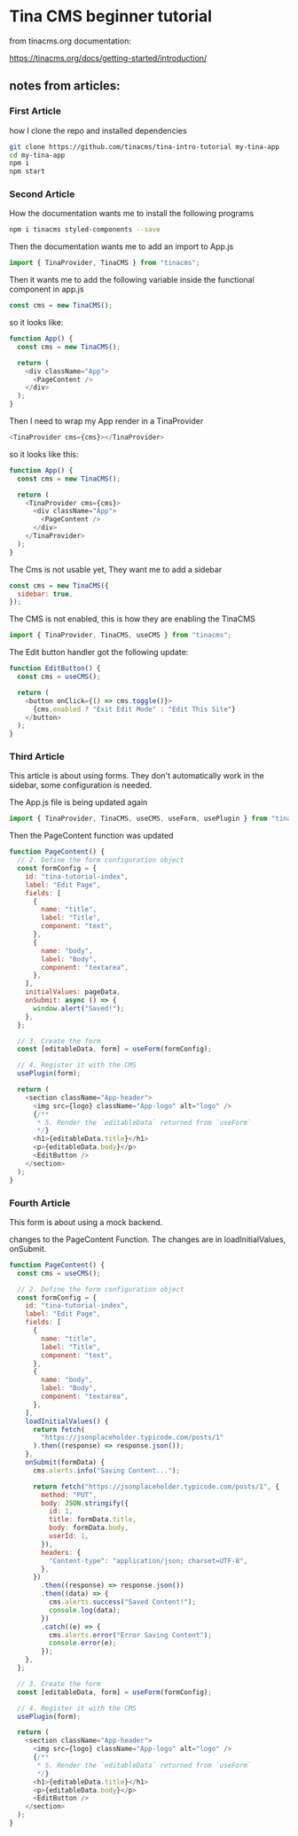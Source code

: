 # Tina CMS beginner tutorial

from tinacms.org documentation:

https://tinacms.org/docs/getting-started/introduction/

## notes from articles:

### First Article

how I clone the repo and installed dependencies

```bash
git clone https://github.com/tinacms/tina-intro-tutorial my-tina-app
cd my-tina-app
npm i
npm start
```

### Second Article

How the documentation wants me to install the following programs

```bash
npm i tinacms styled-components --save

```

Then the documentation wants me to add an import to App.js

```javascript
import { TinaProvider, TinaCMS } from "tinacms";
```

Then it wants me to add the following variable inside the functional component in app.js

```javascript
const cms = new TinaCMS();
```

so it looks like:

```javascript
function App() {
  const cms = new TinaCMS();

  return (
    <div className="App">
      <PageContent />
    </div>
  );
}
```

Then I need to wrap my App render in a TinaProvider

```javascript
<TinaProvider cms={cms}></TinaProvider>
```

so it looks like this:

```javascript
function App() {
  const cms = new TinaCMS();

  return (
    <TinaProvider cms={cms}>
      <div className="App">
        <PageContent />
      </div>
    </TinaProvider>
  );
}
```

The Cms is not usable yet, They want me to add a sidebar

```javascript
const cms = new TinaCMS({
  sidebar: true,
});
```

The CMS is not enabled, this is how they are enabling the TinaCMS

```javascript
import { TinaProvider, TinaCMS, useCMS } from "tinacms";
```

The Edit button handler got the following update:

```javascript
function EditButton() {
  const cms = useCMS();

  return (
    <button onClick={() => cms.toggle()}>
      {cms.enabled ? "Exit Edit Mode" : "Edit This Site"}
    </button>
  );
}
```

### Third Article

This article is about using forms. They don't automatically work in the sidebar, some configuration is needed.

The App.js file is being updated again

```javascript
import { TinaProvider, TinaCMS, useCMS, useForm, usePlugin } from "tinacms";
```

Then the PageContent function was updated

```javascript
function PageContent() {
  // 2. Define the form configuration object
  const formConfig = {
    id: "tina-tutorial-index",
    label: "Edit Page",
    fields: [
      {
        name: "title",
        label: "Title",
        component: "text",
      },
      {
        name: "body",
        label: "Body",
        component: "textarea",
      },
    ],
    initialValues: pageData,
    onSubmit: async () => {
      window.alert("Saved!");
    },
  };

  // 3. Create the form
  const [editableData, form] = useForm(formConfig);

  // 4. Register it with the CMS
  usePlugin(form);

  return (
    <section className="App-header">
      <img src={logo} className="App-logo" alt="logo" />
      {/**
       * 5. Render the `editableData` returned from `useForm`
       */}
      <h1>{editableData.title}</h1>
      <p>{editableData.body}</p>
      <EditButton />
    </section>
  );
}
```

### Fourth Article

This form is about using a mock backend.

changes to the PageContent Function. The changes are in loadInitialValues, onSubmit.

```javascript
function PageContent() {
  const cms = useCMS();

  // 2. Define the form configuration object
  const formConfig = {
    id: "tina-tutorial-index",
    label: "Edit Page",
    fields: [
      {
        name: "title",
        label: "Title",
        component: "text",
      },
      {
        name: "body",
        label: "Body",
        component: "textarea",
      },
    ],
    loadInitialValues() {
      return fetch(
        "https://jsonplaceholder.typicode.com/posts/1"
      ).then((response) => response.json());
    },
    onSubmit(formData) {
      cms.alerts.info("Saving Content...");

      return fetch("https://jsonplaceholder.typicode.com/posts/1", {
        method: "PUT",
        body: JSON.stringify({
          id: 1,
          title: formData.title,
          body: formData.body,
          userId: 1,
        }),
        headers: {
          "Content-type": "application/json; charset=UTF-8",
        },
      })
        .then((response) => response.json())
        .then((data) => {
          cms.alerts.success("Saved Content!");
          console.log(data);
        })
        .catch((e) => {
          cms.alerts.error("Error Saving Content");
          console.error(e);
        });
    },
  };

  // 3. Create the form
  const [editableData, form] = useForm(formConfig);

  // 4. Register it with the CMS
  usePlugin(form);

  return (
    <section className="App-header">
      <img src={logo} className="App-logo" alt="logo" />
      {/**
       * 5. Render the `editableData` returned from `useForm`
       */}
      <h1>{editableData.title}</h1>
      <p>{editableData.body}</p>
      <EditButton />
    </section>
  );
}
```
